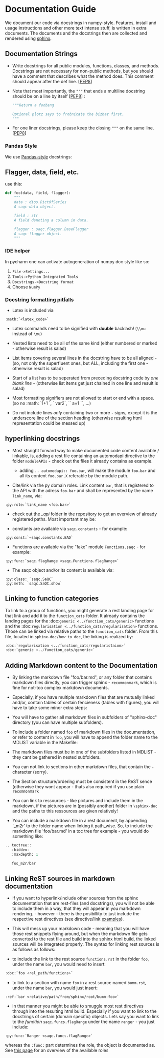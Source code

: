 # Documentation Guide

We document our code via docstrings in numpy-style. 
Features, install and usage instructions and other more text intense stuff, 
is written in extra documents. 
The documents and the docstrings then are collected and rendered using [sphinx](https://www.sphinx-doc.org/). 

 
## Documentation Strings


- Write docstrings for all public modules, functions, classes, and methods. 
    Docstrings are not necessary for non-public methods, 
    but you should have a comment that describes what the method does. 
    This comment should appear after the def line. 
    [[PEP8](https://www.python.org/dev/peps/pep-0008/#documentation-strings)]

- Note that most importantly, the `"""` that ends a multiline docstring should be on a line by itself [[PEP8](https://www.python.org/dev/peps/pep-0008/#documentation-strings)] :
    ```python
    """Return a foobang

    Optional plotz says to frobnicate the bizbaz first.
    """
    ```
    
- For one liner docstrings, please keep the closing `"""` on the same line. 
  [[PEP8](https://www.python.org/dev/peps/pep-0008/#documentation-strings)]

### Pandas Style

We use [Pandas-style](https://pandas.pydata.org/pandas-docs/stable/development/contributing_docstring.html) docstrings:



## Flagger, data, field, etc.

use this:
```py
def foo(data, field, flagger):
    """
    data : dios.DictOfSeries
	A saqc-data object.

    field : str
	A field denoting a column in data.

    flagger : saqc.flagger.BaseFlagger
	A saqc-flagger object.
    """
```


### IDE helper

In pycharm one can activate autogeneration of numpy doc style like so:
1. `File->Settings...`
2. `Tools->Python Integrated Tools`
3. `Docstrings->Docstring format`
4. Choose `NumPy`


### Docstring formatting pitfalls

* Latex is included via 
```
:math:`<latex_code>`
```
* Latex commands need to be signified with **double**   backlash! (``\\mu`` instead of ``\mu``)

* Nested lists need to be all of the same kind (either   numbered or marked - otherwise result is salad) 
* List items covering several lines in the docstring have to be all aligned - (so, not only the superfluent ones, but ALL, including the first one - otherwise result is salad)
* Start of a list has to be seperated from preceding docstring code by *one blank line* - (otherwise list items get just chained in one line and result is salad)
* Most formatting signifiers are not allowed to start or end with a space. (so no :math: \`1+1 \`, \` var2\`, \`\` a=1 \`\`, ...)
* Do not include lines *only* containing two or more `-` signs, except it is the underscore line of the section heading (otherwise resulting html representation could be messed up)

## hyperlinking docstrings

* Most straight forward way to make documented code content available / linkable, is, adding a rest file containing an
  automodapi directive to the folder `moduleAPIs` - check out the files it already contains as example.
  * adding ``.. automodapi:: foo.bar``, will make the module `foo.bar` and all its content `foo.bar.X` referable by the 
    module path.
    
* Cite/link via the py domain roles. Link content `bar`, that is registered to the API with the adress `foo.bar` and 
  shall be represented by the name `link_name`, via: 
```  
:py:role:`link_name <foo.bar>`
```    
* check out the *_api* folder in the [repository](https://git.ufz.de/rdm-software/saqc/-/tree/develop/sphinx-doc) to get an
  overview of already registered paths. Most important may be:
  
* constants are available via `saqc.constants` - for example:
``` 
:py:const:`~saqc.constants.BAD` 
```  

* Functions are available via the "fake"  module `Functions.saqc` - for example: 
  
``` 
:py:func:`saqc.flagRange <saqc.Functions.flagRange>` 
``` 
  
* The saqc object and/or its content is available via: 
  
```
:py:class: `saqc.SaQC` 
:py:meth: `saqc.SaQC.show` 
```   

## Linking to function categories

To link to a group of functions, you might generate a rest landing page for that link and add it to 
the `function_cats` folder. It already contains the landing pages for the :doc:`generic <../function_cats/generic>` 
functions and the :doc:`regularisation <../function_cats/regularisation>` functions.
Those can be linked via relative paths to the `function_cats` folder. From this file, located in `sphinx-doc/how_to_doc`,
the linking is realized by:

```python
:doc:`regularisation <../function_cats/regularistaion>`
:doc:`generic <../function_cats/generic>`
```

## Adding Markdown content to the Documentation

- By linking the markdown file "foo/bar.md", or any folder that contains markdown files directly, 
  you can trigger sphinx - `recommonmark`, which is fine for not-too complex markdown documents. 
  
* Especially, if you have multiple markdown files that are mutually linked and/or, contain tables of certain fencieness (tables with figures),
  you will have to take some minor extra steps:
  
- You will have to gather all markdown files in subfolders of "sphinx-doc" directory (you can have multiple subfolders). 

- To include a folder named `foo` of markdown files in the documentation, or refer to content in `foo`, you will have 
  to append the folder name to the MDLIST variable in the Makefile:

- The markdown files must be in one of the subfolders listed in MDLIST - they cant be gathered in nested subfolders. 

- You can not link to sections in other markdown files, that contain the `-` character (sorry).

- The Section structure/ordering must be consistent in the ReST sence (otherwise they wont appear - thats also required if you use plain `recommonmark`

- You can link to ressources - like pictures and include them in the markdown, if the pictures are in (possibly another) folder in `\sphinx-doc` and the paths to this ressources are given relatively!

- You can include a markdown file in a rest document, by appending '_m2r' to the folder name when linking it path_wise. 
  So, to include the markdown file 'foo/bar.md' in a toc tree for example - you would do something like:

```python
.. toctree::
   :hidden:
   :maxdepth: 1

   foo_m2r/bar
```

## Linking ReST sources in markdown documentation

- If you want to hyperlink/include other sources from the sphinx documentation that are rest-files (and docstrings), 
  you will not be able to include them in a way, that they will appear in you markdown rendering. - however - there is 
  the posibillity to just include the respective rest directives (see directive/link [examples](#hyperlinking-docstrings)). 
  
- This will mess up your markdown code - meaning that you will have 
  those rest snippets flying around, but when the markdown file gets converted to the rest file and build into the 
  sphinx html build, the linked sources will be integrated properly. The syntax for linking rest sources is as 
  follows as follows:

- to include the link to the rest source `functions.rst` in the folder `foo`, under the name `bar`, you would need to insert: 
```python
:doc:`foo <rel_path/functions>`
```

- to link to a section with name `foo` in a rest source named `bumm.rst`, under the name `bar`, you would just insert: 
```
:ref:`bar <relative/path/from/sphinx/root/bumm:foo>`
``` 

- in that manner you might be able to smuggle most rest directives through into the resulting html build. Especially if you want to link to the docstrings of certain (domain specific) objects. Lets say you want to link to the *function* `saqc.funcs.flagRange` under the name `ranger` - you just include:

```
:py:func:`Ranger <saqc.funcs.flagRange>`
```

whereas the `:func:` part determines the role, the object is documented as. See [this page](https://www.sphinx-doc.org/en/master/#ref-role) for an overview of the available roles

